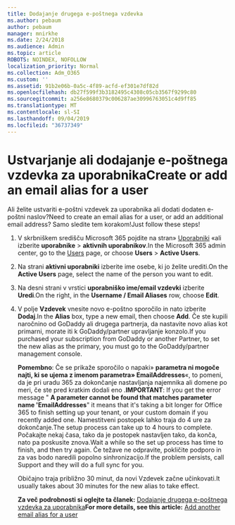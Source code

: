 ```yaml
---
title: Dodajanje drugega e-poštnega vzdevka
ms.author: pebaum
author: pebaum
manager: mnirkhe
ms.date: 2/24/2018
ms.audience: Admin
ms.topic: article
ROBOTS: NOINDEX, NOFOLLOW
localization_priority: Normal
ms.collection: Adm_O365
ms.custom: ''
ms.assetid: 91b2e06b-0a5c-4f89-acfd-ef301e7df82d
ms.openlocfilehash: db27f599f3b3182495c4308c05cb3567f9299c80
ms.sourcegitcommit: a256e8680379c006287ae30996763051c4d9ff85
ms.translationtype: MT
ms.contentlocale: sl-SI
ms.lasthandoff: 09/04/2019
ms.locfileid: "36737349"
---
```

# <a name="create-or-add-an-email-alias-for-a-user"></a><span data-ttu-id="d1e02-102">Ustvarjanje ali dodajanje e-poštnega vzdevka za uporabnika</span><span class="sxs-lookup"><span data-stu-id="d1e02-102">Create or add an email alias for a user</span></span>

<span data-ttu-id="d1e02-103">Ali želite ustvariti e-poštni vzdevek za uporabnika ali dodati dodaten e-poštni naslov?</span><span class="sxs-lookup"><span data-stu-id="d1e02-103">Need to create an email alias for a user, or add an additional email address?</span></span> <span data-ttu-id="d1e02-104">Samo sledite tem korakom!</span><span class="sxs-lookup"><span data-stu-id="d1e02-104">Just follow these steps!</span></span>
  
1. <span data-ttu-id="d1e02-105">V skrbniškem središču Microsoft 365 pojdite na stran» [Uporabniki](https://go.microsoft.com/fwlink/p/?linkid=834822) «ali izberite **uporabnike** \> **aktivnih uporabnikov**.</span><span class="sxs-lookup"><span data-stu-id="d1e02-105">In the Microsoft 365 admin center, go to the [Users](https://go.microsoft.com/fwlink/p/?linkid=834822) page, or choose **Users** \> **Active Users**.</span></span>
    
2. <span data-ttu-id="d1e02-106">Na strani **aktivni uporabniki** izberite ime osebe, ki jo želite urediti.</span><span class="sxs-lookup"><span data-stu-id="d1e02-106">On the **Active Users** page, select the name of the person you want to edit.</span></span> 
    
3. <span data-ttu-id="d1e02-107">Na desni strani v vrstici **uporabniško ime/email vzdevki** izberite **Uredi**.</span><span class="sxs-lookup"><span data-stu-id="d1e02-107">On the right, in the **Username / Email Aliases** row, choose **Edit**.</span></span>
    
4. <span data-ttu-id="d1e02-108">V polje **Vzdevek** vnesite novo e-poštno sporočilo in nato izberite **Dodaj**.</span><span class="sxs-lookup"><span data-stu-id="d1e02-108">In the **Alias** box, type a new email, then choose **Add**.</span></span> <span data-ttu-id="d1e02-109">Če ste kupili naročnino od GoDaddy ali drugega partnerja, da nastavite novo alias kot primarni, morate iti k GoDaddy/partner upravljanje konzolo.</span><span class="sxs-lookup"><span data-stu-id="d1e02-109">If you purchased your subscription from GoDaddy or another Partner, to set the new alias as the primary, you must go to the GoDaddy/partner management console.</span></span> 
    
    <span data-ttu-id="d1e02-110">**Pomembno**: Če se prikaže sporočilo o napaki» **parametra ni mogoče najti, ki se ujema z imenom parametra» EmailAddresses**«, to pomeni, da je pri uradu 365 za dokončanje nastavljanja najemnika ali domene po meri, če ste pred kratkim dodali eno .</span><span class="sxs-lookup"><span data-stu-id="d1e02-110">**IMPORTANT**: If you get the error message " **A parameter cannot be found that matches parameter name 'EmailAddresses**" it means that it's taking a bit longer for Office 365 to finish setting up your tenant, or your custom domain if you recently added one.</span></span> <span data-ttu-id="d1e02-111">Namestitveni postopek lahko traja do 4 ure za dokončanje.</span><span class="sxs-lookup"><span data-stu-id="d1e02-111">The setup process can take up to 4 hours to complete.</span></span> <span data-ttu-id="d1e02-112">Počakajte nekaj časa, tako da je postopek nastavljen tako, da konča, nato pa poskusite znova.</span><span class="sxs-lookup"><span data-stu-id="d1e02-112">Wait a while so the set up process has time to finish, and then try again.</span></span> <span data-ttu-id="d1e02-113">Če težave ne odpravite, pokličite podporo in za vas bodo naredili popolno sinhronizacijo.</span><span class="sxs-lookup"><span data-stu-id="d1e02-113">If the problem persists, call Support and they will do a full sync for you.</span></span>
    
    <span data-ttu-id="d1e02-114">Običajno traja približno 30 minut, da novi Vzdevek začne učinkovati.</span><span class="sxs-lookup"><span data-stu-id="d1e02-114">It usually takes about 30 minutes for the new alias to take effect.</span></span>
    
    <span data-ttu-id="d1e02-115">**Za več podrobnosti si oglejte ta članek:** [Dodajanje drugega e-poštnega vzdevka za uporabnika](https://docs.microsoft.com/office365/admin/email/add-another-email-alias-for-a-user)</span><span class="sxs-lookup"><span data-stu-id="d1e02-115">**For more details, see this article:** [Add another email alias for a user](https://docs.microsoft.com/office365/admin/email/add-another-email-alias-for-a-user)</span></span>
    

